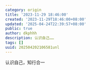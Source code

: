 ```yaml
---
category: origin
title: '2023-11-29 18:46:00'
created: '2023-11-29T18:46:00+08:00'
updated: '2025-04-24T22:39:57+08:00'
public: true
author: dkphhh
description: 认识自己……
tags: []
uuid: 202504202106581unl
---
```


认识自己，知行合一
